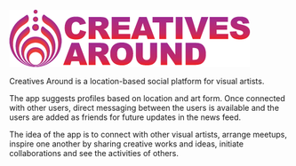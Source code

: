 ![Screenshot](ca_redpurplelogo.png)


Creatives Around is a location-based social platform for visual artists.

The app suggests profiles based on location and art form.
Once connected with other users, direct messaging between the users is available and the users are added as friends for future updates in the news feed.

The idea of the app is to connect with other visual artists, arrange meetups,
inspire one another by sharing creative works and ideas, initiate collaborations
and see the activities of others.
